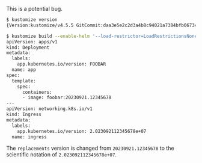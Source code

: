 This is a potential bug.

```bash
$ kustomize version
{Version:kustomize/v4.5.5 GitCommit:daa3e5e2c2d3a4b8c94021a7384bfb06734bcd26 BuildDate:2022-05-20T20:21:22Z GoOs:darwin GoArch:arm64}

$ kustomize build --enable-helm '--load-restrictor=LoadRestrictionsNone' .
apiVersion: apps/v1
kind: Deployment
metadata:
  labels:
    app.kubernetes.io/version: FOOBAR
  name: app
spec:
  template:
    spec:
      containers:
      - image: foobar:20230921.12345678
---
apiVersion: networking.k8s.io/v1
kind: Ingress
metadata:
  labels:
    app.kubernetes.io/version: 2.023092112345678e+07
  name: ingress
```

The `replacements` version is changed from `20230921.12345678` to the scientific notation of `2.023092112345678e+07`.